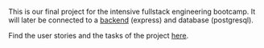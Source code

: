 This is our final project for the intensive fullstack engineering bootcamp. It will later be connected to a [backend](https://github.com/sevincgit/spotify-app-backend) (express) and database (postgresql).

Find the user stories and the tasks of the project [here](https://github.com/users/sevincgit/projects/1/views/1).
